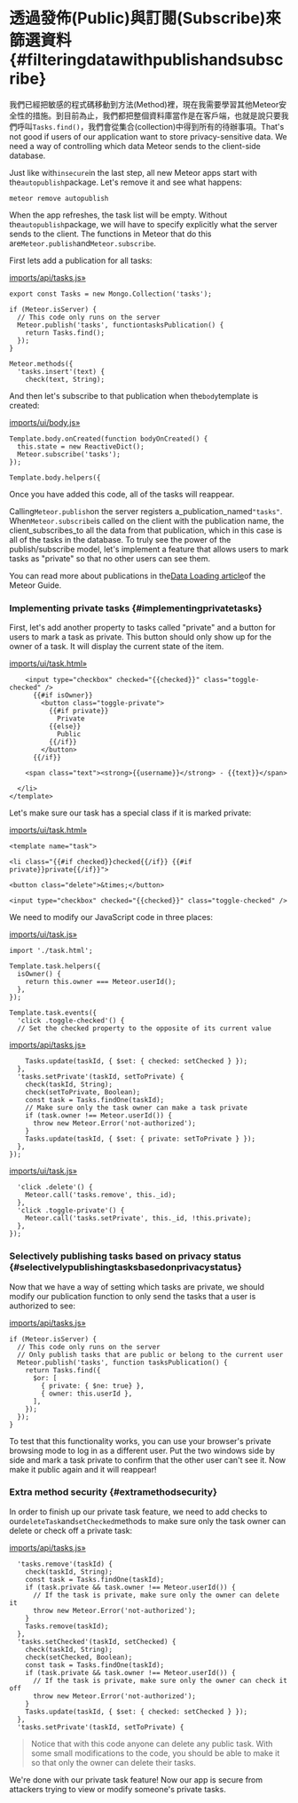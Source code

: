 # 透過發佈\(Public\)與訂閱\(Subscribe\)來篩選資料 {#filteringdatawithpublishandsubscribe}

我們已經把敏感的程式碼移動到方法\(Method\)裡，現在我需要學習其他Meteor安全性的措施。到目前為止，我們都把整個資料庫當作是在客戶端，也就是說只要我們呼叫`Tasks.find()`，我們會從集合\(collection\)中得到所有的待辦事項。That's not good if users of our application want to store privacy-sensitive data. We need a way of controlling which data Meteor sends to the client-side database.

Just like with`insecure`in the last step, all new Meteor apps start with the`autopublish`package. Let's remove it and see what happens:

```
meteor remove autopublish
```

When the app refreshes, the task list will be empty. Without the`autopublish`package, we will have to specify explicitly what the server sends to the client. The functions in Meteor that do this are`Meteor.publish`and`Meteor.subscribe`.

First lets add a publication for all tasks:

[imports/api/tasks.js»](https://github.com/meteor/simple-todos/commit/09284b4286add29217f39a59c7b7c63b93d6a74f)

```
export const Tasks = new Mongo.Collection('tasks');

if (Meteor.isServer) {
  // This code only runs on the server
  Meteor.publish('tasks', functiontasksPublication() {
    return Tasks.find();
  });
}

Meteor.methods({
  'tasks.insert'(text) {
    check(text, String);
```

And then let's subscribe to that publication when the`body`template is created:

[imports/ui/body.js»](https://github.com/meteor/simple-todos/commit/cf3557458e16d0477f61cd2cdc5d07adbe225de6)

```
Template.body.onCreated(function bodyOnCreated() {
  this.state = new ReactiveDict();
  Meteor.subscribe('tasks');
});

Template.body.helpers({
```

Once you have added this code, all of the tasks will reappear.

Calling`Meteor.publish`on the server registers a\_publication\_named`"tasks"`. When`Meteor.subscribe`is called on the client with the publication name, the client\_subscribes\_to all the data from that publication, which in this case is all of the tasks in the database. To truly see the power of the publish/subscribe model, let's implement a feature that allows users to mark tasks as "private" so that no other users can see them.

You can read more about publications in the[Data Loading article](http://guide.meteor.com/data-loading.html)of the Meteor Guide.

### Implementing private tasks {#implementingprivatetasks}

First, let's add another property to tasks called "private" and a button for users to mark a task as private. This button should only show up for the owner of a task. It will display the current state of the item.

[imports/ui/task.html»](https://github.com/meteor/simple-todos/commit/559e0285e8d2ff713e00997b6f95463433fffa40)

```
    <input type="checkbox" checked="{{checked}}" class="toggle-checked" />
      {{#if isOwner}}
        <button class="toggle-private">
          {{#if private}}
            Private
          {{else}}
            Public
          {{/if}}
        </button>
      {{/if}}

    <span class="text"><strong>{{username}}</strong> - {{text}}</span>

  </li>
</template>
```

Let's make sure our task has a special class if it is marked private:

[imports/ui/task.html»](https://github.com/meteor/simple-todos/commit/0518f1f4682540652dfabb104fe9f8274ecab735)

```
<template name="task">

<li class="{{#if checked}}checked{{/if}} {{#if private}}private{{/if}}">

<button class="delete">&times;</button>

<input type="checkbox" checked="{{checked}}" class="toggle-checked" />
```

We need to modify our JavaScript code in three places:

[imports/ui/task.js»](https://github.com/meteor/simple-todos/commit/5f5dfb0eda840c8e796e07696e8412385453ead6)

```
import './task.html';

Template.task.helpers({
  isOwner() {
    return this.owner === Meteor.userId();
  },
});

Template.task.events({
  'click .toggle-checked'() {
  // Set the checked property to the opposite of its current value
```

[imports/api/tasks.js»](https://github.com/meteor/simple-todos/commit/f3a0faebe7b53432e719148d109202a3179e207d)

```
    Tasks.update(taskId, { $set: { checked: setChecked } });
  },
  'tasks.setPrivate'(taskId, setToPrivate) {
    check(taskId, String);
    check(setToPrivate, Boolean);
    const task = Tasks.findOne(taskId);
    // Make sure only the task owner can make a task private
    if (task.owner !== Meteor.userId()) {
      throw new Meteor.Error('not-authorized');
    }
    Tasks.update(taskId, { $set: { private: setToPrivate } });
  },
});
```

[imports/ui/task.js»](https://github.com/meteor/simple-todos/commit/e666e1411463ac2e076bd6b966c6ec9c85b504bd)

```
  'click .delete'() {
    Meteor.call('tasks.remove', this._id);
  },
  'click .toggle-private'() {
    Meteor.call('tasks.setPrivate', this._id, !this.private);
  },
});
```

### Selectively publishing tasks based on privacy status {#selectivelypublishingtasksbasedonprivacystatus}

Now that we have a way of setting which tasks are private, we should modify our publication function to only send the tasks that a user is authorized to see:

[imports/api/tasks.js»](https://github.com/meteor/simple-todos/commit/1501ba07e7032887345eddef0fe542bfc8a21283)

```
if (Meteor.isServer) {
  // This code only runs on the server
  // Only publish tasks that are public or belong to the current user
  Meteor.publish('tasks', function tasksPublication() {
    return Tasks.find({
      $or: [
        { private: { $ne: true} },
        { owner: this.userId },
      ],
    });
  });
}
```

To test that this functionality works, you can use your browser's private browsing mode to log in as a different user. Put the two windows side by side and mark a task private to confirm that the other user can't see it. Now make it public again and it will reappear!

### Extra method security {#extramethodsecurity}

In order to finish up our private task feature, we need to add checks to our`deleteTask`and`setChecked`methods to make sure only the task owner can delete or check off a private task:

[imports/api/tasks.js»](https://github.com/meteor/simple-todos/commit/b47254b75a77b7e17374a0cfefaa2b491db047bf)

```
  'tasks.remove'(taskId) {
    check(taskId, String);
    const task = Tasks.findOne(taskId);
    if (task.private && task.owner !== Meteor.userId()) {
      // If the task is private, make sure only the owner can delete it
      throw new Meteor.Error('not-authorized');
    }
    Tasks.remove(taskId);
  },
  'tasks.setChecked'(taskId, setChecked) {
    check(taskId, String);
    check(setChecked, Boolean);
    const task = Tasks.findOne(taskId);
    if (task.private && task.owner !== Meteor.userId()) {
      // If the task is private, make sure only the owner can check it off
      throw new Meteor.Error('not-authorized');
    }
    Tasks.update(taskId, { $set: { checked: setChecked } });
  },
  'tasks.setPrivate'(taskId, setToPrivate) {
```

> Notice that with this code anyone can delete any public task. With some small modifications to the code, you should be able to make it so that only the owner can delete their tasks.

We're done with our private task feature! Now our app is secure from attackers trying to view or modify someone's private tasks.

